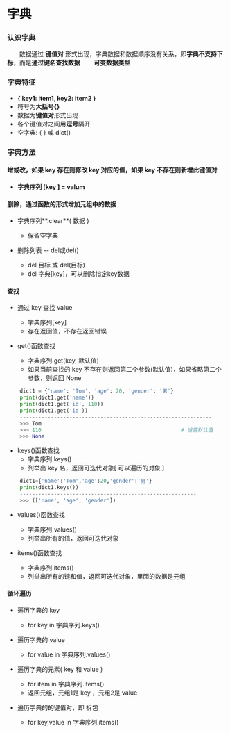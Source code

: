 # 字典
### 认识字典
&emsp;&emsp;数据通过 **键值对** 形式出现，字典数据和数据顺序没有关系，即**字典不支持下标**，而是**通过键名查找数据**
&emsp;&emsp;**可变数据类型**


### 字典特征
*  **{ key1: item1, key2: item2 }**
  *  符号为**大括号{}**
  *  数据为**键值对**形式出现
  *  各个键值对之间用**逗号**隔开
  *  空字典: { } 或 dict()


### 字典方法
#### 增或改，如果 key 存在则修改 key 对应的值，如果 key 不存在则新增此键值对

* **字典序列 [key ] = valum**

#### 删除，通过函数的形式增加元组中的数据

* 字典序列**.clear**( 数据 )
  * 保留空字典
  
  
* 删除列表 -- del或del()
  * del 目标 或 del(目标)
  * del 字典[key]，可以删除指定key数据
  

#### 查找

* 通过 key 查找 value
  * 字典序列[key]
  * 存在返回值，不存在返回错误
  
  
* get()函数查找
  * 字典序列.get(key, 默认值)
  * 如果当前查找的 key 不存在则返回第二个参数(默认值)，如果省略第二个参数，则返回 None
  


```python
    dict1 = {'name': 'Tom', 'age': 20, 'gender': '男'}       
    print(dict1.get('name'))
    print(dict1.get('id', 110))
    print(dict1.get('id')) 
    --------------------------------------------------------------
    >>> Tom 
    >>> 110                                             # 设置默认值
    >>> None

```


* keys()函数查找
  * 字典序列.keys()
  * 列举出 key 名，返回可迭代对象[ 可以遍历的对象 ]
  

```python
    dict1={'name':'Tom','age':20,'gender':'男'}
    print(dict1.keys())
    ---------------------------------------------------------
    >>> (['name', 'age', 'gender'])

```
  

* values()函数查找
  * 字典序列.values()
  * 列举出所有的值，返回可迭代对象
  
  
* items()函数查找
  * 字典序列.items()
  * 列举出所有的键和值，返回可迭代对象，里面的数据是元组


#### 循环遍历
* 遍历字典的 key
  * for key in 字典序列.keys()
  
  
* 遍历字典的 value
  * for value in 字典序列.values()
  
* 遍历字典的元素( key 和 value )
  * for item in 字典序列.items()
  * 返回元组，元组1是 key ，元组2是 value
  
* 遍历字典的的键值对，即 拆包
  * for key,value in 字典序列.items()




























  
  



